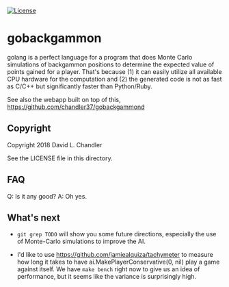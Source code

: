 [![License](https://img.shields.io/badge/License-Apache%202.0-blue.svg)](https://opensource.org/licenses/Apache-2.0)

# gobackgammon

golang is a perfect language for a program that does Monte Carlo simulations of
backgammon positions to determine the expected value of points gained for a
player. That's because (1) it can easily utilize all available CPU hardware for
the computation and (2) the generated code is not as fast as C/C++ but
significantly faster than Python/Ruby.

See also the webapp built on top of this, https://github.com/chandler37/gobackgammond

## Copyright

Copyright 2018 David L. Chandler

See the LICENSE file in this directory.

## FAQ

Q: Is it any good?
A: Oh yes.

## What's next

* `git grep TODO` will show you some future directions, especially the use of
Monte-Carlo simulations to improve the AI.

* I'd like to use https://github.com/jamiealquiza/tachymeter to measure how long
it takes to have ai.MakePlayerConservative(0, nil) play a game against
itself. We have `make bench` right now to give us an idea of performance, but
it seems like the variance is surprisingly high.
